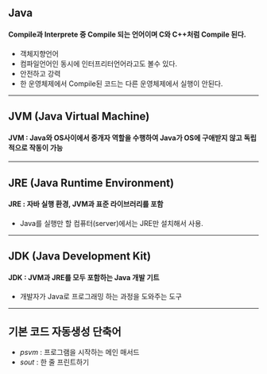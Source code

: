 ## Java

#### Compile과 Interprete 중 Compile 되는 언어이며 C와 C++처럼 Compile 된다.

-   객체지향언어
-   컴파일언어인 동시에 인터프리터언어라고도 볼수 있다.
-   안전하고 강력
-   한 운영체제에서 Compile된 코드는 다른 운영체제에서 실행이 안된다.

---

## JVM (Java Virtual Machine)

#### JVM : Java와 OS사이에서 중개자 역할을 수행하여 Java가 OS에 구애받지 않고 독립적으로 작동이 가능

---

## JRE (Java Runtime Environment)

#### JRE : 자바 실행 환경, JVM과 표준 라이브러리를 포함

-   Java를 실행만 할 컴퓨터(server)에서는 JRE만 설치해서 사용.

---

## JDK (Java Development Kit)

#### JDK : JVM과 JRE를 모두 포함하는 Java 개발 기트

-   개발자가 Java로 프로그래밍 하는 과정을 도와주는 도구

---

## 기본 코드 자동생성 단축어

-   _psvm_ : 프로그램을 시작하는 메인 매서드
-   _sout_ : 한 줄 프린트하기